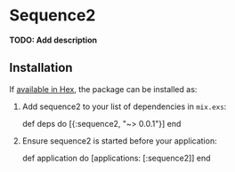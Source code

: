 # Sequence2

**TODO: Add description**

## Installation

If [available in Hex](https://hex.pm/docs/publish), the package can be installed as:

  1. Add sequence2 to your list of dependencies in `mix.exs`:

        def deps do
          [{:sequence2, "~> 0.0.1"}]
        end

  2. Ensure sequence2 is started before your application:

        def application do
          [applications: [:sequence2]]
        end

